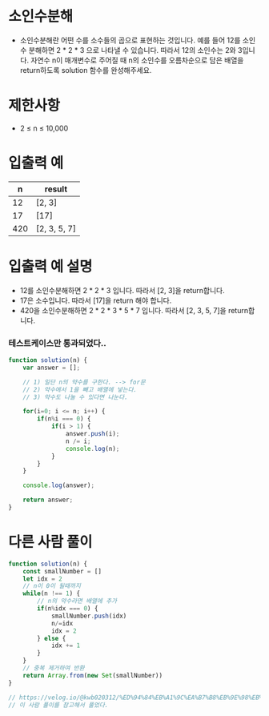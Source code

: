 # 소인수분해
- 소인수분해란 어떤 수를 소수들의 곱으로 표현하는 것입니다. 예를 들어 12를 소인수 분해하면 2 * 2 * 3 으로 나타낼 수 있습니다. 따라서 12의 소인수는 2와 3입니다. 자연수 n이 매개변수로 주어질 때 n의 소인수를 오름차순으로 담은 배열을 return하도록 solution 함수를 완성해주세요.

# 제한사항
- 2 ≤ n ≤ 10,000

# 입출력 예
| n | result |
| - | ------ |
| 12 | [2, 3] |
| 17 | [17] |
| 420 | [2, 3, 5, 7] |

# 입출력 예 설명
- 12를 소인수분해하면 2 * 2 * 3 입니다. 따라서 [2, 3]을 return합니다.
- 17은 소수입니다. 따라서 [17]을 return 해야 합니다.
- 420을 소인수분해하면 2 * 2 * 3 * 5 * 7 입니다. 따라서 [2, 3, 5, 7]을 return합니다.


### 테스트케이스만 통과되었다..
```javascript
function solution(n) {
    var answer = [];

    // 1) 일단 n의 약수를 구한다. --> for문
    // 2) 약수에서 1을 빼고 배열에 넣는다.
    // 3) 약수도 나눌 수 있다면 나눈다.

    for(i=0; i <= n; i++) {
        if(n%i === 0) {
            if(i > 1) {
                answer.push(i);
                n /= i;
                console.log(n);
            }
        } 
    }

    console.log(answer);

    return answer;
}
```

# 다른 사람 풀이
```javascript
function solution(n) {
    const smallNumber = []
    let idx = 2
    // n이 0이 될때까지
    while(n !== 1) {
        // n의 약수라면 배열에 추가
        if(n%idx === 0) {
            smallNumber.push(idx)
            n/=idx
            idx = 2
        } else {
            idx += 1
        }
    }
    // 중복 제거하여 반환
    return Array.from(new Set(smallNumber))
}

// https://velog.io/@kwb020312/%ED%94%84%EB%A1%9C%EA%B7%B8%EB%9E%98%EB%A8%B8%EC%8A%A4-%EC%86%8C%EC%9D%B8%EC%88%98%EB%B6%84%ED%95%B4
// 이 사람 풀이를 참고해서 풀었다.
```
